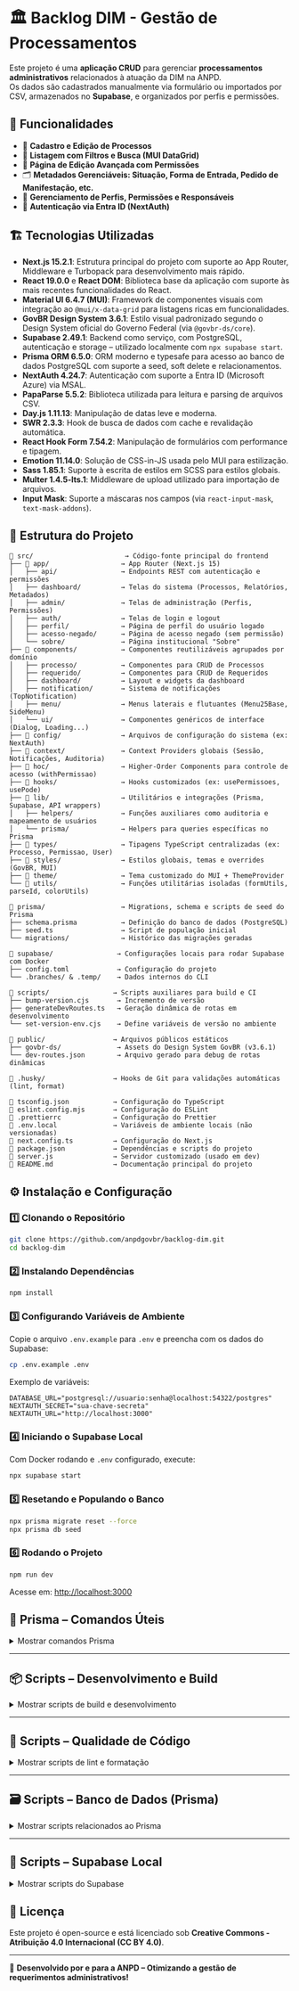 # 🏛 Backlog DIM - Gestão de Processamentos

Este projeto é uma **aplicação CRUD** para gerenciar **processamentos administrativos** relacionados à atuação da DIM na ANPD.  
Os dados são cadastrados manualmente via formulário ou importados por CSV, armazenados no **Supabase**, e organizados por perfis e permissões.

## 🚀 Funcionalidades

- 📌 **Cadastro e Edição de Processos**
- 📄 **Listagem com Filtros e Busca (MUI DataGrid)**
- 🧮 **Página de Edição Avançada com Permissões**
- 🗂 **Metadados Gerenciáveis: Situação, Forma de Entrada, Pedido de Manifestação, etc.**
- 👥 **Gerenciamento de Perfis, Permissões e Responsáveis**
- 🔐 **Autenticação via Entra ID (NextAuth)**

## 🏗 Tecnologias Utilizadas

- **Next.js 15.2.1**: Estrutura principal do projeto com suporte ao App Router, Middleware e Turbopack para desenvolvimento mais rápido.
- **React 19.0.0** e **React DOM**: Biblioteca base da aplicação com suporte às mais recentes funcionalidades do React.
- **Material UI 6.4.7 (MUI)**: Framework de componentes visuais com integração ao `@mui/x-data-grid` para listagens ricas em funcionalidades.
- **GovBR Design System 3.6.1**: Estilo visual padronizado segundo o Design System oficial do Governo Federal (via `@govbr-ds/core`).
- **Supabase 2.49.1**: Backend como serviço, com PostgreSQL, autenticação e storage – utilizado localmente com `npx supabase start`.
- **Prisma ORM 6.5.0**: ORM moderno e typesafe para acesso ao banco de dados PostgreSQL com suporte a seed, soft delete e relacionamentos.
- **NextAuth 4.24.7**: Autenticação com suporte a Entra ID (Microsoft Azure) via MSAL.
- **PapaParse 5.5.2**: Biblioteca utilizada para leitura e parsing de arquivos CSV.
- **Day.js 1.11.13**: Manipulação de datas leve e moderna.
- **SWR 2.3.3**: Hook de busca de dados com cache e revalidação automática.
- **React Hook Form 7.54.2**: Manipulação de formulários com performance e tipagem.
- **Emotion 11.14.0**: Solução de CSS-in-JS usada pelo MUI para estilização.
- **Sass 1.85.1**: Suporte à escrita de estilos em SCSS para estilos globais.
- **Multer 1.4.5-lts.1**: Middleware de upload utilizado para importação de arquivos.
- **Input Mask**: Suporte a máscaras nos campos (via `react-input-mask`, `text-mask-addons`).

## 📂 Estrutura do Projeto

```
📁 src/                       → Código-fonte principal do frontend
├── 📁 app/                  → App Router (Next.js 15)
│   ├── api/                → Endpoints REST com autenticação e permissões
│   ├── dashboard/          → Telas do sistema (Processos, Relatórios, Metadados)
│   ├── admin/              → Telas de administração (Perfis, Permissões)
│   ├── auth/               → Telas de login e logout
│   ├── perfil/             → Página de perfil do usuário logado
│   ├── acesso-negado/      → Página de acesso negado (sem permissão)
│   └── sobre/              → Página institucional "Sobre"
├── 📁 components/           → Componentes reutilizáveis agrupados por domínio
│   ├── processo/           → Componentes para CRUD de Processos
│   ├── requerido/          → Componentes para CRUD de Requeridos
│   ├── dashboard/          → Layout e widgets da dashboard
│   ├── notification/       → Sistema de notificações (TopNotification)
│   ├── menu/               → Menus laterais e flutuantes (Menu25Base, SideMenu)
│   └── ui/                 → Componentes genéricos de interface (Dialog, Loading...)
├── 📁 config/               → Arquivos de configuração do sistema (ex: NextAuth)
├── 📁 context/              → Context Providers globais (Sessão, Notificações, Auditoria)
├── 📁 hoc/                  → Higher-Order Components para controle de acesso (withPermissao)
├── 📁 hooks/                → Hooks customizados (ex: usePermissoes, usePode)
├── 📁 lib/                  → Utilitários e integrações (Prisma, Supabase, API wrappers)
│   ├── helpers/            → Funções auxiliares como auditoria e mapeamento de usuários
│   └── prisma/             → Helpers para queries específicas no Prisma
├── 📁 types/                → Tipagens TypeScript centralizadas (ex: Processo, Permissao, User)
├── 📁 styles/               → Estilos globais, temas e overrides (GovBR, MUI)
├── 📁 theme/                → Tema customizado do MUI + ThemeProvider
└── 📁 utils/                → Funções utilitárias isoladas (formUtils, parseId, colorUtils)

📁 prisma/                   → Migrations, schema e scripts de seed do Prisma
├── schema.prisma           → Definição do banco de dados (PostgreSQL)
├── seed.ts                 → Script de população inicial
└── migrations/             → Histórico das migrações geradas

📁 supabase/                → Configurações locais para rodar Supabase com Docker
├── config.toml            → Configuração do projeto
└── .branches/ & .temp/    → Dados internos do CLI

📁 scripts/                → Scripts auxiliares para build e CI
├── bump-version.cjs       → Incremento de versão
├── generateDevRoutes.ts   → Geração dinâmica de rotas em desenvolvimento
└── set-version-env.cjs    → Define variáveis de versão no ambiente

📁 public/                 → Arquivos públicos estáticos
├── govbr-ds/              → Assets do Design System GovBR (v3.6.1)
└── dev-routes.json        → Arquivo gerado para debug de rotas dinâmicas

📁 .husky/                 → Hooks de Git para validações automáticas (lint, format)

📄 tsconfig.json           → Configuração do TypeScript
📄 eslint.config.mjs       → Configuração do ESLint
📄 .prettierrc             → Configuração do Prettier
📄 .env.local              → Variáveis de ambiente locais (não versionadas)
📄 next.config.ts          → Configuração do Next.js
📄 package.json            → Dependências e scripts do projeto
📄 server.js               → Servidor customizado (usado em dev)
📄 README.md               → Documentação principal do projeto
```

## ⚙️ Instalação e Configuração

### 1️⃣ Clonando o Repositório

```sh
git clone https://github.com/anpdgovbr/backlog-dim.git
cd backlog-dim
```

### 2️⃣ Instalando Dependências

```sh
npm install
```

### 3️⃣ Configurando Variáveis de Ambiente

Copie o arquivo `.env.example` para `.env` e preencha com os dados do Supabase:

```sh
cp .env.example .env
```

Exemplo de variáveis:

```env
DATABASE_URL="postgresql://usuario:senha@localhost:54322/postgres"
NEXTAUTH_SECRET="sua-chave-secreta"
NEXTAUTH_URL="http://localhost:3000"
```

### 4️⃣ Iniciando o Supabase Local

Com Docker rodando e `.env` configurado, execute:

```sh
npx supabase start
```

### 5️⃣ Resetando e Populando o Banco

```sh
npx prisma migrate reset --force
npx prisma db seed
```

### 6️⃣ Rodando o Projeto

```sh
npm run dev
```

Acesse em: [http://localhost:3000](http://localhost:3000)

## 🔧 Prisma – Comandos Úteis

<details>
<summary>Mostrar comandos Prisma</summary>

| Comando                            | Descrição                                         |
| ---------------------------------- | ------------------------------------------------- |
| `npx prisma migrate reset --force` | Reseta e aplica as migrações do zero              |
| `npx prisma db push`               | Empurra modelo para o banco (sem criar migrações) |
| `npx prisma db seed`               | Executa o seed com dados iniciais                 |
| `npx prisma generate`              | Gera o cliente Prisma                             |
| `npx prisma studio`                | Abre o Prisma Studio (interface gráfica)          |

</details>

---

## 📦 Scripts – Desenvolvimento e Build

<details>
<summary>Mostrar scripts de build e desenvolvimento</summary>

| Script                 | Descrição                                             |
| ---------------------- | ----------------------------------------------------- |
| `npm run dev`          | Inicia a aplicação com Turbopack e geração de rotas   |
| `npm run devs`         | Inicia o app via `server.js` (modo alternativo)       |
| `npm run build`        | Compila a aplicação para produção                     |
| `npm run start`        | Inicia a aplicação em ambiente de produção            |
| `npm run build-routes` | Gera rotas para ambiente de desenvolvimento           |
| `npm run version:env`  | Define variáveis de versão da aplicação               |
| `npm run prebuild`     | Executa `version:env` e `build-routes` antes do build |

</details>

---

## 🧪 Scripts – Qualidade de Código

<details>
<summary>Mostrar scripts de lint e formatação</summary>

| Script                | Descrição                                  |
| --------------------- | ------------------------------------------ |
| `npm run lint`        | Executa o linter com base no Next.js       |
| `npm run lint-staged` | Aplica lint/prettier nos arquivos em stage |
| `npm run format`      | Formata todos os arquivos com Prettier     |
| `npm run pre-commit`  | Hook que roda lint-staged automaticamente  |

</details>

---

## 🗃 Scripts – Banco de Dados (Prisma)

<details>
<summary>Mostrar scripts relacionados ao Prisma</summary>

| Script                   | Descrição                                      |
| ------------------------ | ---------------------------------------------- |
| `npm run db:reset`       | Reseta e aplica migrações do banco             |
| `npm run db:seed`        | Executa seed do banco com dados iniciais       |
| `npm run prisma:migrate` | Aplica migração em ambiente de desenvolvimento |
| `npm run prisma:push`    | Empurra modelo Prisma direto para o banco      |
| `npm run prisma:reset`   | Reseta banco com migrações do zero             |
| `npm run prisma:seed`    | Executa o seed via Prisma                      |
| `npm run prisma:studio`  | Abre a interface Prisma Studio                 |

</details>

---

## 🧪 Scripts – Supabase Local

<details>
<summary>Mostrar scripts do Supabase</summary>

| Script                   | Descrição                                      |
| ------------------------ | ---------------------------------------------- |
| `npm run supabase:start` | Inicia containers do Supabase local via Docker |
| `npm run supabase:stop`  | Para containers do Supabase                    |
| `npm run supabase:reset` | Reinicia Supabase (stop + start)               |
| `npm run supabase:clean` | Remove containers e redes Docker do Supabase   |

</details>

## 📜 Licença

Este projeto é open-source e está licenciado sob **Creative Commons - Atribuição 4.0 Internacional (CC BY 4.0)**.

---

🚀 **Desenvolvido por e para a ANPD – Otimizando a gestão de requerimentos administrativos!**

